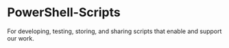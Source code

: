 # PowerShell-Scripts
For developing, testing, storing, and sharing scripts that enable and support our work.
